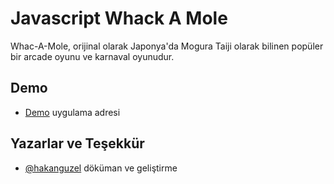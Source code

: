# Javascript Whack A Mole

Whac-A-Mole, orijinal olarak Japonya'da Mogura Taiji olarak bilinen popüler bir arcade oyunu ve karnaval oyunudur.
## Demo


- [Demo](https://sample.hakanguzel.com.tr/Whack-A-Mole/) uygulama adresi

  
## Yazarlar ve Teşekkür

- [@hakanguzel](https://github.com/hakanguzel) döküman ve geliştirme

  

